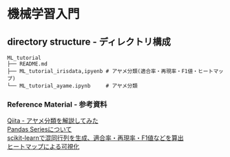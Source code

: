 # 機械学習入門

## directory structure - ディレクトリ構成
```
ML_tutorial
├── README.md
├── ML_tutorial_irisdata,ipyenb # アヤメ分類(適合率・再現率・F1値・ヒートマップ)
└── ML_tutorial_ayame.ipynb     # アヤメ分類
```

### Reference Material - 参考資料
[Qiita - アヤメ分類を解説してみた](https://qiita.com/Hirochon/items/12379d7ca6141f1fb6fa) <br>
[Pandas Seriesについて](https://ai-inter1.com/python-series/) <br>
[scikit-learnで混同行列を生成、適合率・再現率・F1値などを算出](https://note.nkmk.me/python-sklearn-confusion-matrix-score/) <br>
[ヒートマップによる可視化](https://schlaf.ltd/programming/python/scikit-learn-confusion-matrix/)

